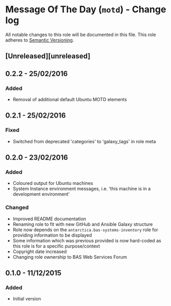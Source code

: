 # Message Of The Day (`motd`) - Change log

All notable changes to this role will be documented in this file.
This role adheres to [Semantic Versioning](http://semver.org/spec/v2.0.0.html).

## [Unreleased][unreleased]

## 0.2.2 - 25/02/2016

### Added

* Removal of additional default Ubuntu MOTD elements

## 0.2.1 - 25/02/2016

### Fixed

* Switched from deprecated 'categories' to 'galaxy_tags' in role meta

## 0.2.0 - 23/02/2016

### Added

* Coloured output for Ubuntu machines
* System Instance environment messages, i.e. 'this machine is in a development environment'

### Changed

* Improved README documentation
* Renaming role to fit with new GitHub and Ansible Galaxy structure
* Role now depends on the `antarctica.bas-systems-inventory` role for providing information to be displayed
* Some information which was previous provided is now hard-coded as this role is for a specific purpose/context
* Copyright date increased
* Changing role ownership to BAS Web Services Forum

## 0.1.0 - 11/12/2015

### Added

* Initial version
